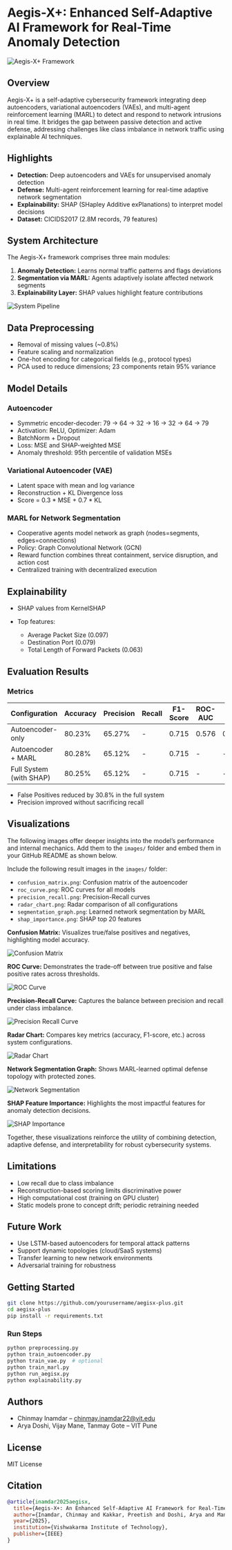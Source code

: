 # Aegis-X+: Enhanced Self-Adaptive AI Framework for Real-Time Anomaly Detection

![Aegis-X+ Framework](images/aegisx_framework.png)

## Overview

Aegis-X+ is a self-adaptive cybersecurity framework integrating deep autoencoders, variational autoencoders (VAEs), and multi-agent reinforcement learning (MARL) to detect and respond to network intrusions in real time. It bridges the gap between passive detection and active defense, addressing challenges like class imbalance in network traffic using explainable AI techniques.

## Highlights

* **Detection:** Deep autoencoders and VAEs for unsupervised anomaly detection
* **Defense:** Multi-agent reinforcement learning for real-time adaptive network segmentation
* **Explainability:** SHAP (SHapley Additive exPlanations) to interpret model decisions
* **Dataset:** CICIDS2017 (2.8M records, 79 features)

## System Architecture

The Aegis-X+ framework comprises three main modules:

1. **Anomaly Detection:** Learns normal traffic patterns and flags deviations
2. **Segmentation via MARL:** Agents adaptively isolate affected network segments
3. **Explainability Layer:** SHAP values highlight feature contributions

![System Pipeline](images/system_pipeline.png)

## Data Preprocessing

* Removal of missing values (\~0.8%)
* Feature scaling and normalization
* One-hot encoding for categorical fields (e.g., protocol types)
* PCA used to reduce dimensions; 23 components retain 95% variance

## Model Details

### Autoencoder

* Symmetric encoder-decoder: 79 -> 64 -> 32 -> 16 -> 32 -> 64 -> 79
* Activation: ReLU, Optimizer: Adam
* BatchNorm + Dropout
* Loss: MSE and SHAP-weighted MSE
* Anomaly threshold: 95th percentile of validation MSEs

### Variational Autoencoder (VAE)

* Latent space with mean and log variance
* Reconstruction + KL Divergence loss
* Score = 0.3 \* MSE + 0.7 \* KL

### MARL for Network Segmentation

* Cooperative agents model network as graph (nodes=segments, edges=connections)
* Policy: Graph Convolutional Network (GCN)
* Reward function combines threat containment, service disruption, and action cost
* Centralized training with decentralized execution

## Explainability

* SHAP values from KernelSHAP
* Top features:

  * Average Packet Size (0.097)
  * Destination Port (0.079)
  * Total Length of Forward Packets (0.063)

## Evaluation Results

### Metrics

| Configuration           | Accuracy | Precision | Recall | F1-Score | ROC-AUC | PR-AUC |
| ----------------------- | -------- | --------- | ------ | -------- | ------- | ------ |
| Autoencoder-only        | 80.23%   | 65.27%    | -      | 0.715    | 0.576   | 0.217  |
| Autoencoder + MARL      | 80.28%   | 65.12%    | -      | 0.715    | -       | -      |
| Full System (with SHAP) | 80.25%   | 65.12%    | -      | 0.715    | -       | -      |

* False Positives reduced by 30.8% in the full system
* Precision improved without sacrificing recall

## Visualizations

The following images offer deeper insights into the model’s performance and internal mechanics. Add them to the `images/` folder and embed them in your GitHub README as shown below.

Include the following result images in the `images/` folder:

* `confusion_matrix.png`: Confusion matrix of the autoencoder
* `roc_curve.png`: ROC curves for all models
* `precision_recall.png`: Precision-Recall curves
* `radar_chart.png`: Radar comparison of all configurations
* `segmentation_graph.png`: Learned network segmentation by MARL
* `shap_importance.png`: SHAP top 20 features

**Confusion Matrix:** Visualizes true/false positives and negatives, highlighting model accuracy.

![Confusion Matrix](images/confusion_matrix.png)

**ROC Curve:** Demonstrates the trade-off between true positive and false positive rates across thresholds.

![ROC Curve](images/roc_curve.png)

**Precision-Recall Curve:** Captures the balance between precision and recall under class imbalance.

![Precision Recall Curve](images/precision_recall.png)

**Radar Chart:** Compares key metrics (accuracy, F1-score, etc.) across system configurations.

![Radar Chart](images/radar_chart.png)

**Network Segmentation Graph:** Shows MARL-learned optimal defense topology with protected zones.

![Network Segmentation](images/segmentation_graph.png)

**SHAP Feature Importance:** Highlights the most impactful features for anomaly detection decisions.

![SHAP Importance](images/shap_importance.png)

Together, these visualizations reinforce the utility of combining detection, adaptive defense, and interpretability for robust cybersecurity systems.

## Limitations

* Low recall due to class imbalance
* Reconstruction-based scoring limits discriminative power
* High computational cost (training on GPU cluster)
* Static models prone to concept drift; periodic retraining needed

## Future Work

* Use LSTM-based autoencoders for temporal attack patterns
* Support dynamic topologies (cloud/SaaS systems)
* Transfer learning to new network environments
* Adversarial training for robustness

## Getting Started

```bash
git clone https://github.com/yourusername/aegisx-plus.git
cd aegisx-plus
pip install -r requirements.txt
```

### Run Steps

```bash
python preprocessing.py
python train_autoencoder.py
python train_vae.py  # optional
python train_marl.py
python run_aegisx.py
python explainability.py
```

## Authors

* Chinmay Inamdar – [chinmay.inamdar22@vit.edu](mailto:chinmay.inamdar22@vit.edu)
* Arya Doshi, Vijay Mane, Tanmay Gote – VIT Pune

## License

MIT License

## Citation

```bibtex
@article{inamdar2025aegisx,
  title={Aegis-X+: An Enhanced Self-Adaptive AI Framework for Real-Time Anomaly Detection},
  author={Inamdar, Chinmay and Kakkar, Preetish and Doshi, Arya and Mane, Vijay and Gote, Tanmay},
  year={2025},
  institution={Vishwakarma Institute of Technology},
  publisher={IEEE}
}
```
